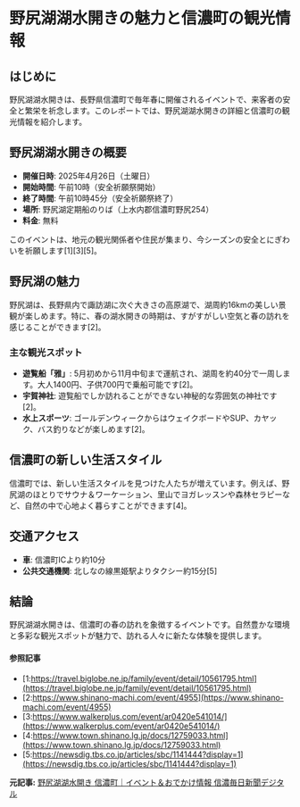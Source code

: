 # 野尻湖湖水開きの魅力と信濃町の観光情報

## はじめに

野尻湖湖水開きは、長野県信濃町で毎年春に開催されるイベントで、来客者の安全と繁栄を祈念します。このレポートでは、野尻湖湖水開きの詳細と信濃町の観光情報を紹介します。

## 野尻湖湖水開きの概要

- **開催日時**: 2025年4月26日（土曜日）
- **開始時間**: 午前10時（安全祈願祭開始）
- **終了時間**: 午前10時45分（安全祈願祭終了）
- **場所**: 野尻湖定期船のりば（上水内郡信濃町野尻254）
- **料金**: 無料

このイベントは、地元の観光関係者や住民が集まり、今シーズンの安全とにぎわいを祈願します[1][3][5]。

## 野尻湖の魅力

野尻湖は、長野県内で諏訪湖に次ぐ大きさの高原湖で、湖周約16kmの美しい景観が楽しめます。特に、春の湖水開きの時期は、すがすがしい空気と春の訪れを感じることができます[2]。

### 主な観光スポット

- **遊覧船「雅」**: 5月初めから11月中旬まで運航され、湖周を約40分で一周します。大人1400円、子供700円で乗船可能です[2]。
- **宇賀神社**: 遊覧船でしか訪れることができない神秘的な雰囲気の神社です[2]。
- **水上スポーツ**: ゴールデンウィークからはウェイクボードやSUP、カヤック、バス釣りなどが楽しめます[2]。

## 信濃町の新しい生活スタイル

信濃町では、新しい生活スタイルを見つけた人たちが増えています。例えば、野尻湖のほとりでサウナ＆ワーケーション、里山でヨガレッスンや森林セラピーなど、自然の中で心地よく暮らすことができます[4]。

## 交通アクセス

- **車**: 信濃町ICより約10分
- **公共交通機関**: 北しなの線黒姫駅よりタクシー約15分[5]

## 結論

野尻湖湖水開きは、信濃町の春の訪れを象徴するイベントです。自然豊かな環境と多彩な観光スポットが魅力で、訪れる人々に新たな体験を提供します。

#### 参照記事
- [1:https://travel.biglobe.ne.jp/family/event/detail/10561795.html](https://travel.biglobe.ne.jp/family/event/detail/10561795.html)
- [2:https://www.shinano-machi.com/event/4955](https://www.shinano-machi.com/event/4955)
- [3:https://www.walkerplus.com/event/ar0420e541014/](https://www.walkerplus.com/event/ar0420e541014/)
- [4:https://www.town.shinano.lg.jp/docs/12759033.html](https://www.town.shinano.lg.jp/docs/12759033.html)
- [5:https://newsdig.tbs.co.jp/articles/sbc/1141444?display=1](https://newsdig.tbs.co.jp/articles/sbc/1141444?display=1)


**元記事:** [野尻湖湖水開き 信濃町｜イベント＆おでかけ情報 信濃毎日新聞デジタル](https://www.shinmai.co.jp/event/detail/10561795)